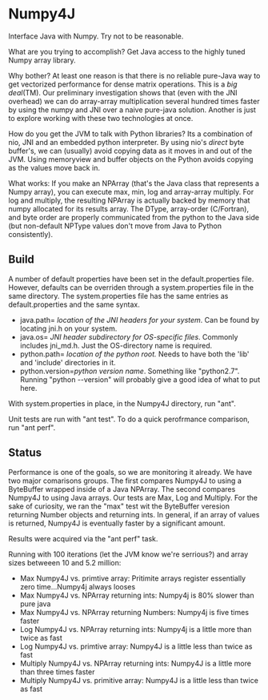 Numpy4J
=======

Interface Java with Numpy.  Try not to be reasonable.

What are you trying to accomplish? Get Java access to the highly tuned Numpy array
library.  

Why bother?  At least one reason is that there is no reliable pure-Java 
way to get vectorized performance for dense matrix operations. This is a
_big deal_(TM).  Our preliminary investigation shows that (even with
the JNI overhead) we can do array-array multiplication several hundred times 
faster by using the numpy and JNI over a naive pure-java solution.  Another is
just to explore working with these two technologies at once.


How do you get the JVM to talk with Python libraries?  Its a combination of
nio, JNI and an embedded python interpreter.  By using nio's _direct_ byte buffer's,
we can (usually) avoid copying data as it moves in and out of the JVM.
Using memoryview and buffer objects on the Python avoids copying as the values
move back in.

What works:
If you make an NPArray (that's the Java class that represents a Numpy array), 
you can execute max, min, log and array-array multiply.  For log and multiply,
the resulting NPArray is actually backed by memory that numpy allocated for its results array. 
The DType, array-order (C/Fortran), and byte order are properly communicated 
from the python to the Java side 
(but non-default NPType values don't move from Java to Python consistently).

Build
------

A number of default properties have been set in the default.properties file.
However, defaults can be overriden through a system.properties file in the same directory.
The system.properties file has the same entries as default.properties and the same syntax.
* java.path= _location of the JNI headers for your system_. Can be found by locating jni.h on your system. 
* java.os= _JNI header subdirectory for OS-specific files_. Commonly includes jni_md.h. Just the OS-directory name is required.
* python.path= _location of the python root._  Needs to have both the 'lib' and 'include' directories in it.
* python.version=_python version name_.  Something like "python2.7". Running "python --version" will probably give a good idea of what to put here.

With system.properties in place, in the Numpy4J directory, run "ant".

Unit tests are run with "ant test".
To do a quick perofrmance comparison, run "ant perf".

Status
-------

Performance is one of the goals, so we are monitoring it already.  We have two major comarisons groups.
The first compares Numpy4J to using a ByteBuffer wrapped inside of a Java NPArray.  The second compares Numpy4J to 
using Java arrays.  Our tests are Max, Log and Multiply.  For the sake of curiosity, we ran the "max" test
wit the ByteBuffer veresion returning Number objects and returning ints.  In general, if an array of values 
is returned, Numpy4J is eventually faster by a significant amount.

Results were acquired via the "ant perf" task.

Running with 100 iterations (let the JVM know we're serrious?) and array sizes betweeen 10 and 5.2 million:

* Max Numpy4J vs. primtive array:  Pritimite arrays register essentially zero time...Numpy4j always looses 
* Max Numpy4J vs. NPArray returning ints: Numpy4j is 80\% slower than pure java
* Max Numpy4J vs. NPArray returning Numbers: Numpy4j is five times faster
* Log Numpy4J vs. NPArray returning ints: Numpy4j is a little more than twice as fast
* Log Numpy4J vs. primtive array: Numpy4J is a little less than twice as fast
* Multiply Numpy4J vs. NPArray returning ints: Numpy4J is a little more than three times faster
* Multiply Numpy4J vs. primitive array: Numpy4J is a little less than twice as fast
